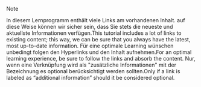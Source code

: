 > [!NOTE]
> <span data-ttu-id="e03ad-101">In diesem Lernprogramm enthält viele Links am vorhandenen Inhalt. auf diese Weise können wir sicher sein, dass Sie stets die neueste und aktuellste Informationen verfügen.</span><span class="sxs-lookup"><span data-stu-id="e03ad-101">This tutorial includes a lot of links to existing content; this way, we can be sure that you always have the latest, most up-to-date information.</span></span> <span data-ttu-id="e03ad-102">Für eine optimale Learning wünschen unbedingt folgen den Hyperlinks und den Inhalt aufnehmen.</span><span class="sxs-lookup"><span data-stu-id="e03ad-102">For an optimal learning experience, be sure to follow the links and absorb the content.</span></span> <span data-ttu-id="e03ad-103">Nur, wenn eine Verknüpfung wird als "zusätzliche Informationen" mit der Bezeichnung es optional berücksichtigt werden sollten.</span><span class="sxs-lookup"><span data-stu-id="e03ad-103">Only if a link is labeled as “additional information” should it be considered optional.</span></span>